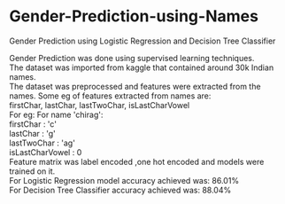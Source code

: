 # Gender-Prediction-using-Names
Gender Prediction using Logistic Regression and Decision Tree Classifier

Gender Prediction was done using supervised learning techniques.<br>
The dataset was imported from kaggle that contained around 30k Indian names.<br>
The dataset was preprocessed and features were extracted from the names. Some eg of features extracted from names are:<br>  firstChar, lastChar, lastTwoChar, isLastCharVowel
<br>For eg: For name 'chirag': <br> firstChar : 'c' <br>
                           lastChar  : 'g' <br>
                           lastTwoChar : 'ag' <br>
                           isLastCharVowel : 0 <br>
Feature matrix was label encoded ,one hot encoded and models were trained on it. <br>
For Logistic Regression model accuracy achieved was: 86.01% <br>
For Decision Tree Classifier accuracy achieved was: 88.04% <br>



